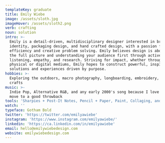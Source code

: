 ```yaml
---
templateKey: graduate
title: Emily Wiebe
image: /assets/sloth.jpg
imageHover: /assets/sloth2.png
verb: crafting
noun: solution
intro: >-
  Emily is a detail-driven, multidisciplinary designer interested in brand
  identity, packaging design, and hand crafted design, with a passion for
  efficiency and creative problem solving. Emily believes design is about seeing
  the full picture and understanding your audience first through active
  listening, empathy, and research. Striving for impact, whether through
  physical or digital mediums, Emily hopes to construct powerful, inspiring
  solutions and experiences driven by purpose. 
hobbies: >-
  Exploring the outdoors, macro photography, longboarding, embroidery, arts &
  crafts
music: >-
  Indie Pop, Alternative R&B, and any early 2000's song because I love to bust a
  move to a good throwback
tools: 'Sharpies + Post-It Notes, Pencil + Paper, Paint, Collaging, and Adobe CS '
watch: ''
typeface: Gotham Bold
twitter: 'https://twitter.com/emilyawiebe'
instagram: 'https://www.instagram.com/emilyawiebe/'
linkedin: 'https://ca.linkedin.com/in/emilyawiebe'
email: hello@emilywiebedesign.com
website: emilywiebedesign.com
---
```


